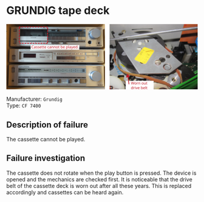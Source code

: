 # GRUNDIG tape deck

![](figures/overview.png)

Manufacturer: `Grundig`    
Type: `CF 7400`

## Description of failure
The cassette cannot be played.

## Failure investigation
The cassette does not rotate when the play button is pressed. 
The device is opened and the mechanics are checked first. 
It is noticeable that the drive belt of the cassette deck is worn out after all these years. 
This is replaced accordingly and cassettes can be heard again.